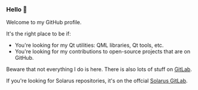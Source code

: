 ### Hello 👋

Welcome to my GitHub profile.

It's the right place to be if:
- You're looking for my Qt utilities: QML libraries, Qt tools, etc.
- You're looking for my contributions to open-source projects that are on GitHub.

Beware that not everything I do is here. There is also lots of stuff on [GitLab](https://gitlab.com/oclero/).

If you're looking for Solarus repositories, it's on the offcial [Solarus GitLab](https://gitlab.com/solarus-games/).
